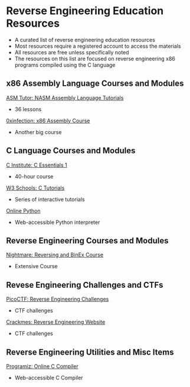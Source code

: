 # Reverse Engineering Education Resources
* A curated list of reverse engineering education resources
* Most resources require a registered account to access the materials
* All resources are free unless specifically noted
* The resources on this list are focused on reverse engineering x86 programs compiled using the C language
## x86 Assembly Language Courses and Modules
[ASM Tutor: NASM Assembly Language Tutorials](https://asmtutor.com/)
* 36 lessons

[0xinfection: x86 Assembly Course](https://0xinfection.github.io/reversing/pages/x86-course.html)
* Another big course
## C Language Courses and Modules
[C Institute: C Essentials 1](https://www.netacad.com/courses/c-essentials-1)
* 40-hour course

[W3 Schools: C Tutorials](https://www.w3schools.com/c/index.php)
* Series of interactive tutorials

[Online Python](https://www.online-python.com/)
* Web-accessible Python interpreter
## Reverse Engineering Courses and Modules
[Nightmare: Reversing and BinEx Course](https://guyinatuxedo.github.io/)
* Extensive Course
## Revese Engineering Challenges and CTFs
[PicoCTF: Reverse Engineering Challenges](https://play.picoctf.org/practice?category=3)
* CTF challenges

[Crackmes: Reverse Engineering Website](https://crackmes.one/)
* CTF challenges
## Reverse Engineering Utilities and Misc Items
[Programiz: Online C Compiler](https://www.programiz.com/c-programming/online-compiler/)
* Web-accessible C Compiler

